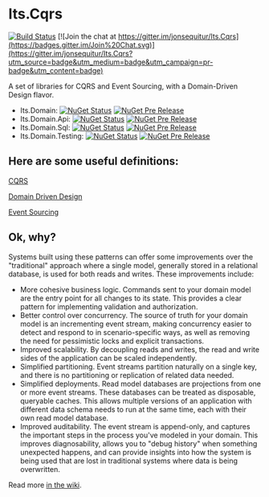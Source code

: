 Its.Cqrs
========

[![Build Status](https://ci.appveyor.com/api/projects/status/github/jonsequitur/Its.Cqrs?svg=true&branch=master)](https://ci.appveyor.com/project/jonsequitur/its-cqrs) [![Join the chat at https://gitter.im/jonsequitur/Its.Cqrs](https://badges.gitter.im/Join%20Chat.svg)](https://gitter.im/jonsequitur/Its.Cqrs?utm_source=badge&utm_medium=badge&utm_campaign=pr-badge&utm_content=badge) 

A set of libraries for CQRS and Event Sourcing, with a Domain-Driven Design flavor. 

* Its.Domain: [![NuGet Status](http://img.shields.io/nuget/v/Its.Domain.svg?style=flat)](https://www.nuget.org/packages/Its.Domain/) [![NuGet Pre Release](https://img.shields.io/nuget/vpre/Its.Domain.svg?maxAge=2592000)]()
* Its.Domain.Api: [![NuGet Status](http://img.shields.io/nuget/v/Its.Domain.Api.svg?style=flat)](https://www.nuget.org/packages/Its.Domain.Api/) [![NuGet Pre Release](https://img.shields.io/nuget/vpre/Its.Domain.Api.svg?maxAge=2592000)]()
* Its.Domain.Sql: [![NuGet Status](http://img.shields.io/nuget/v/Its.Domain.Sql.svg?style=flat)](https://www.nuget.org/packages/Its.Domain.Sql/) [![NuGet Pre Release](https://img.shields.io/nuget/vpre/Its.Domain.Sql.svg?maxAge=2592000)]()
* Its.Domain.Testing: [![NuGet Status](http://img.shields.io/nuget/v/Its.Domain.Testing.svg?style=flat)](https://www.nuget.org/packages/Its.Domain.Testing/) [![NuGet Pre Release](https://img.shields.io/nuget/vpre/Its.Domain.Testing.svg?maxAge=2592000)]()



Here are some useful definitions:
---------------------------------

[CQRS](http://martinfowler.com/bliki/CQRS.html)

[Domain Driven Design](http://en.wikipedia.org/wiki/Domain-driven_design)

[Event Sourcing](http://martinfowler.com/eaaDev/EventSourcing.html)

Ok, why?
--------

Systems built using these patterns can offer some improvements over the "traditional" approach where a single model, generally stored in a relational database, is used for both reads and writes. These improvements include:

* More cohesive business logic. Commands sent to your domain model are the entry point for all changes to its state. This provides a clear pattern for implementing validation and authorization.
* Better control over concurrency. The source of truth for your domain model is an incrementing event stream, making concurrency easier to detect and respond to in scenario-specific ways, as well as removing the need for pessimistic locks and explicit transactions. 
* Improved scalability. By decoupling reads and writes, the read and write sides of the application can be scaled independently.
* Simplified partitioning. Event streams partition naturally on a single key, and there is no partitioning or replication of related data needed.
* Simplified deployments. Read model databases are projections from one or more event streams. These databases can be treated as disposable, queryable caches. This allows multiple versions of an application with different data schema needs to run at the same time, each with their own read model database.
* Improved auditability. The event stream is append-only, and captures the important steps in the process you've modeled in your domain. This improves diagnosability, allows you to "debug history" when something unexpected happens, and can provide insights into how the system is being used that are lost in traditional systems where data is being overwritten.

Read more [in the wiki](https://github.com/jonsequitur/Its.Cqrs/wiki).
